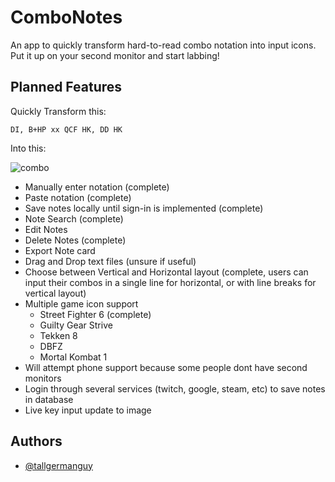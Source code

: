 
# ComboNotes

An app to quickly transform hard-to-read combo notation into input icons. Put it up on your second monitor and start labbing!




## Planned Features

Quickly Transform this:

    DI, B+HP xx QCF HK, DD HK
Into this:

![combo](https://i.imgur.com/gRiZchx.png)

- Manually enter notation (complete)
- Paste notation (complete)
- Save notes locally until sign-in is implemented (complete)
- Note Search (complete)
- Edit Notes
- Delete Notes (complete)
- Export Note card
- Drag and Drop text files (unsure if useful)
- Choose between Vertical and Horizontal layout (complete, users can input their combos in a single line for horizontal, or with line breaks for vertical layout)
- Multiple game icon support
    - Street Fighter 6 (complete)
    - Guilty Gear Strive
    - Tekken 8
    - DBFZ
    - Mortal Kombat 1
- Will attempt phone support because some people dont have second monitors
- Login through several services (twitch, google, steam, etc) to save notes in database
- Live key input update to image


## Authors

- [@tallgermanguy](https://www.github.com/TallGermanGuy)

